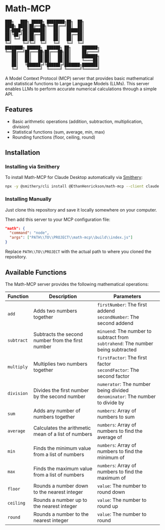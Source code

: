 # Math-MCP

```
███╗   ███╗ █████╗ ████████╗██╗  ██╗
████╗ ████║██╔══██╗╚══██╔══╝██║  ██║
██╔████╔██║███████║   ██║   ███████║
██║╚██╔╝██║██╔══██║   ██║   ██╔══██║
██║ ╚═╝ ██║██║  ██║   ██║   ██║  ██║
╚═╝     ╚═╝╚═╝  ╚═╝   ╚═╝   ╚═╝  ╚═╝
████████╗ ██████╗  ██████╗ ██╗     ███████╗
╚══██╔══╝██╔═══██╗██╔═══██╗██║     ██╔════╝
   ██║   ██║   ██║██║   ██║██║     ███████╗
   ██║   ██║   ██║██║   ██║██║     ╚════██║
   ██║   ╚██████╔╝╚██████╔╝███████╗███████║
   ╚═╝    ╚═════╝  ╚═════╝ ╚══════╝╚══════╝
```

A Model Context Protocol (MCP) server that provides basic mathematical and statistical functions to Large Language Models (LLMs). This server enables LLMs to perform accurate numerical calculations through a simple API.

## Features

- Basic arithmetic operations (addition, subtraction, multiplication, division)
- Statistical functions (sum, average, min, max)
- Rounding functions (floor, ceiling, round)

## Installation

### Installing via Smithery

To install Math-MCP for Claude Desktop automatically via [Smithery](https://smithery.ai/server/@EthanHenrickson/math-mcp):

```bash
npx -y @smithery/cli install @EthanHenrickson/math-mcp --client claude
```

### Installing Manually

Just clone this repository and save it locally somewhere on your computer.

Then add this server to your MCP configuration file:

```json
"math": {
  "command": "node",
  "args": ["PATH\\TO\\PROJECT\\math-mcp\\build\\index.js"]
}
```

Replace `PATH\\TO\\PROJECT` with the actual path to where you cloned the repository.

## Available Functions

The Math-MCP server provides the following mathematical operations:

| Function   | Description                                         | Parameters                                                                          |
| ---------- | --------------------------------------------------- | ----------------------------------------------------------------------------------- |
| `add`      | Adds two numbers together                           | `firstNumber`: The first addend<br>`secondNumber`: The second addend                |
| `subtract` | Subtracts the second number from the first number   | `minuend`: The number to subtract from<br>`subtrahend`: The number being subtracted |
| `multiply` | Multiplies two numbers together                     | `firstFactor`: The first factor<br>`secondFactor`: The second factor                |
| `division` | Divides the first number by the second number       | `numerator`: The number being divided<br>`denominator`: The number to divide by     |
| `sum`      | Adds any number of numbers together                 | `numbers`: Array of numbers to sum                                                  |
| `average`  | Calculates the arithmetic mean of a list of numbers | `numbers`: Array of numbers to find the average of                                  |
| `min`      | Finds the minimum value from a list of numbers      | `numbers`: Array of numbers to find the minimum of                                  |
| `max`      | Finds the maximum value from a list of numbers      | `numbers`: Array of numbers to find the maximum of                                  |
| `floor`    | Rounds a number down to the nearest integer         | `value`: The number to round down                                                   |
| `ceiling`  | Rounds a number up to the nearest integer           | `value`: The number to round up                                                     |
| `round`    | Rounds a number to the nearest integer              | `value`: The number to round                                                        |
